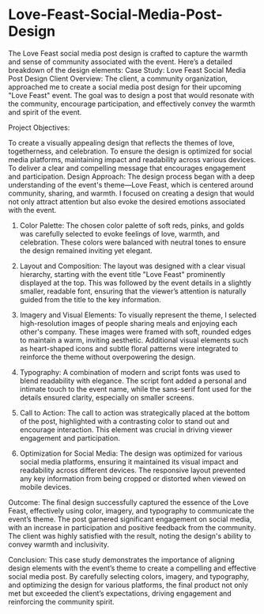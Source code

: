 # Love-Feast-Social-Media-Post-Design
The Love Feast social media post design is crafted to capture the warmth and sense of community associated with the event. Here’s a detailed breakdown of the design elements:
Case Study: Love Feast Social Media Post Design
Client Overview:
The client, a community organization, approached me to create a social media post design for their upcoming "Love Feast" event. The goal was to design a post that would resonate with the community, encourage participation, and effectively convey the warmth and spirit of the event.

Project Objectives:

To create a visually appealing design that reflects the themes of love, togetherness, and celebration.
To ensure the design is optimized for social media platforms, maintaining impact and readability across various devices.
To deliver a clear and compelling message that encourages engagement and participation.
Design Approach:
The design process began with a deep understanding of the event's theme—Love Feast, which is centered around community, sharing, and warmth. I focused on creating a design that would not only attract attention but also evoke the desired emotions associated with the event.

1. Color Palette:
The chosen color palette of soft reds, pinks, and golds was carefully selected to evoke feelings of love, warmth, and celebration. These colors were balanced with neutral tones to ensure the design remained inviting yet elegant.

2. Layout and Composition:
The layout was designed with a clear visual hierarchy, starting with the event title "Love Feast" prominently displayed at the top. This was followed by the event details in a slightly smaller, readable font, ensuring that the viewer’s attention is naturally guided from the title to the key information.

3. Imagery and Visual Elements:
To visually represent the theme, I selected high-resolution images of people sharing meals and enjoying each other's company. These images were framed with soft, rounded edges to maintain a warm, inviting aesthetic. Additional visual elements such as heart-shaped icons and subtle floral patterns were integrated to reinforce the theme without overpowering the design.

4. Typography:
A combination of modern and script fonts was used to blend readability with elegance. The script font added a personal and intimate touch to the event name, while the sans-serif font used for the details ensured clarity, especially on smaller screens.

5. Call to Action:
The call to action was strategically placed at the bottom of the post, highlighted with a contrasting color to stand out and encourage interaction. This element was crucial in driving viewer engagement and participation.

6. Optimization for Social Media:
The design was optimized for various social media platforms, ensuring it maintained its visual impact and readability across different devices. The responsive layout prevented any key information from being cropped or distorted when viewed on mobile devices.

Outcome:
The final design successfully captured the essence of the Love Feast, effectively using color, imagery, and typography to communicate the event’s theme. The post garnered significant engagement on social media, with an increase in participation and positive feedback from the community. The client was highly satisfied with the result, noting the design's ability to convey warmth and inclusivity.

Conclusion:
This case study demonstrates the importance of aligning design elements with the event’s theme to create a compelling and effective social media post. By carefully selecting colors, imagery, and typography, and optimizing the design for various platforms, the final product not only met but exceeded the client’s expectations, driving engagement and reinforcing the community spirit.
